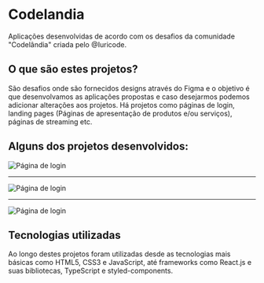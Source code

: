 # Codelandia
Aplicações desenvolvidas de acordo com os desafios da comunidade "Codelândia" criada pelo @Iuricode.

## O que são estes projetos?

São desafios onde são fornecidos designs através do Figma e o objetivo é que desenvolvamos as aplicações propostas e caso desejarmos podemos adicionar alterações aos projetos. Há projetos como páginas de login, landing pages (Páginas de apresentação de produtos e/ou serviços), páginas de streaming etc.

## Alguns dos projetos desenvolvidos:

<div display="flex">
  <img src="https://user-images.githubusercontent.com/86028187/197643230-16906135-d770-4c4c-b388-552406febf07.png" alt="Página de login"/>
  <hr>
  <img src="https://user-images.githubusercontent.com/86028187/197643268-3bb92876-6ed7-47e1-9d68-6ab04370ea20.png" alt="Página de login"/>
  <hr>
  <img src="https://user-images.githubusercontent.com/86028187/197643285-736289bf-49c3-4ee2-ac44-c1759a0d8193.png" alt="Página de login"/>
</div>

## Tecnologias utilizadas

Ao longo destes projetos foram utilizadas desde as tecnologias mais básicas como HTML5, CSS3 e JavaScript, até frameworks como React.js e suas bibliotecas, TypeScript e styled-components.
